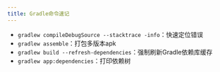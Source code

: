 ```yaml
---
title: Gradle命令速记
---
```


- ```gradlew compileDebugSource --stacktrace -info```：快速定位错误
- ```gradlew assemble```：打包多版本apk
- ```gradlew build --refresh-dependencies```：强制刷新Gradle依赖库缓存
- ```gradlew app:dependencies```：打印依赖树

